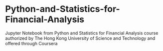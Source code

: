 # Python-and-Statistics-for-Financial-Analysis
Jupyter Notebook from Python and Statistics for Financial Analysis course authorized by The Hong Kong University of Science and Technology and offered through Coursera

